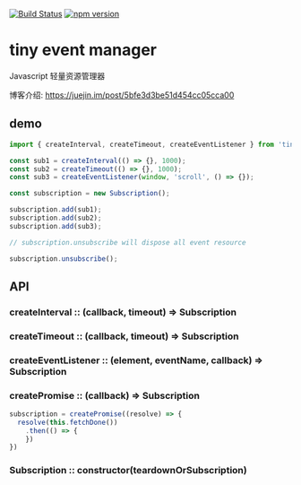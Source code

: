 [![Build Status](https://travis-ci.org/Qquanwei/tiny-event-manager.svg?branch=master)](https://travis-ci.org/Qquanwei/tiny-event-manager)
[![npm version](https://badge.fury.io/js/tiny-event-manager.svg)](https://badge.fury.io/js/tiny-event-manager)

# tiny event manager

Javascript 轻量资源管理器


博客介绍: https://juejin.im/post/5bfe3d3be51d454cc05cca00

## demo

```javascript
import { createInterval, createTimeout, createEventListener } from 'tiny-event-manager';

const sub1 = createInterval(() => {}, 1000);
const sub2 = createTimeout(() => {}, 1000);
const sub3 = createEventListener(window, 'scroll', () => {});

const subscription = new Subscription();

subscription.add(sub1);
subscription.add(sub2);
subscription.add(sub3);

// subscription.unsubscribe will dispose all event resource

subscription.unsubscribe();
```


## API

### createInterval :: (callback, timeout) => Subscription

### createTimeout :: (callback, timeout) => Subscription

### createEventListener :: (element, eventName, callback) => Subscription

### createPromise :: (callback) => Subscription

``` javascript
subscription = createPromise((resolve) => {
  resolve(this.fetchDone())
    .then(() => {
    })
})
```

### Subscription :: constructor(teardownOrSubscription)
